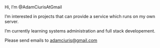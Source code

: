 Hi, I’m @AdamCiurisAtGmail

I’m interested in projects that can provide a service which runs on my own server.

I’m currently learning systems administration and full stack developement.

Please send emails to adamciuris@gmail.com

